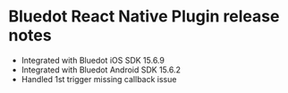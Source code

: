 # Bluedot React Native Plugin release notes

- Integrated with Bluedot iOS SDK 15.6.9
- Integrated with Bluedot Android SDK 15.6.2
- Handled 1st trigger missing callback issue
